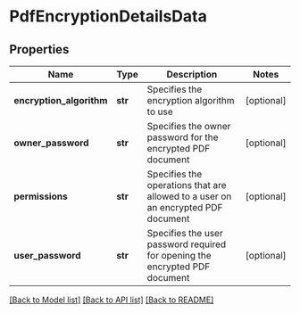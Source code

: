 # PdfEncryptionDetailsData

## Properties
Name | Type | Description | Notes
------------ | ------------- | ------------- | -------------
**encryption_algorithm** | **str** | Specifies the encryption algorithm to use | [optional] 
**owner_password** | **str** | Specifies the owner password for the encrypted PDF document | [optional] 
**permissions** | **str** | Specifies the operations that are allowed to a user on an encrypted PDF document         | [optional] 
**user_password** | **str** | Specifies the user password required for opening the encrypted PDF document | [optional] 

[[Back to Model list]](../README.md#documentation-for-models) [[Back to API list]](../README.md#documentation-for-api-endpoints) [[Back to README]](../README.md)


